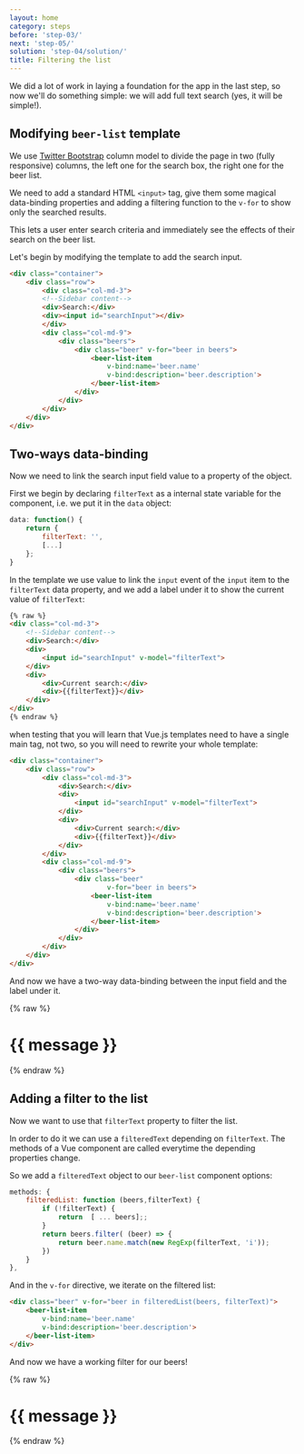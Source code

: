 ```yaml
---
layout: home
category: steps
before: 'step-03/'
next: 'step-05/'
solution: 'step-04/solution/'
title: Filtering the list
---
```


We did a lot of work in laying a foundation for the app in the last step, so now we'll do something simple: we will add full text search (yes, it will be simple!).


## Modifying `beer-list` template

We use [Twitter Bootstrap](http://getbootstrap.com) column model to divide the page in two (fully responsive) columns, the left one for the search box, the right one for the beer list.

We need to add a standard HTML `<input>` tag, give them some magical data-binding properties and adding a filtering function to the `v-for` to show only the searched results.

This lets a user enter search criteria and immediately see the effects of their search on the beer list.  

Let's begin by modifying the template to add the search input.

```html
<div class="container">
    <div class="row">
        <div class="col-md-3">
        <!--Sidebar content-->
        <div>Search:</div> 
        <div><input id="searchInput"></div>
        </div>
        <div class="col-md-9">
            <div class="beers">
                <div class="beer" v-for="beer in beers">
                    <beer-list-item 
                        v-bind:name='beer.name'
                        v-bind:description='beer.description'>
                    </beer-list-item>
                </div>
            </div>
        </div>
    </div>
</div>  
```


## Two-ways data-binding

Now we need to link the search input field value to a property of the object.

First we begin by declaring `filterText` as a internal state variable for the component, i.e. we put it in the `data` object:

```javascript
data: function() {
    return { 
        filterText: '',   
        [...]
    };
}
```

In the template we use value to link the `input` event of the `input` item to the `filterText` data property, and we add a label under it to show the current value of `filterText`:

```html
{% raw %}
<div class="col-md-3">
    <!--Sidebar content-->
    <div>Search:</div> 
    <div>
        <input id="searchInput" v-model="filterText">
    </div>    
    <div>
        <div>Current search:</div>
        <div>{{filterText}}</div>
    </div>
</div>
{% endraw %}
```

when testing that you will learn that Vue.js templates need to have a single main tag, not two, so you will need to rewrite your whole template:

```html
<div class="container">
    <div class="row">
        <div class="col-md-3">
            <div>Search:</div> 
            <div>
                <input id="searchInput" v-model="filterText">
            </div>
            <div>
                <div>Current search:</div>
                <div>{{filterText}}</div>
            </div>
        </div>
        <div class="col-md-9">
            <div class="beers">
                <div class="beer" 
                        v-for="beer in beers">
                    <beer-list-item 
                        v-bind:name='beer.name'
                        v-bind:description='beer.description'>
                    </beer-list-item>
                </div>
            </div>
        </div>
    </div>
</div> 
```

And now we have a two-way data-binding between the input field and the label under it.

{% raw %}


<div class="container demo">
    <div id='app-04_01'>
        <h1>{{ message }}</h1>
        <beer-list></beer-list>
    </div>
</div>
    
<script>
    if (!window.VueBeers) {
    window.VueBeers = {};
}

window.VueBeers.beerList04_01 = {
    data: function() {
        return { 
            filterText: '',   
            beers:[
                {
                    alcohol: 8.5,
                    name: "Affligem Tripel",
                    description: "The king of the abbey beers. It is amber-gold and pours with a deep head and original aroma, delivering a complex, full bodied flavour. Pure enjoyment! Secondary fermentation in the bottle."
                },
                {
                    alcohol: 9.2,
                    name: "Rochefort 8",
                    description: "A dry but rich flavoured beer with complex fruity and spicy flavours."
                },
                {
                    alcohol: 7,
                    name: "Chimay Rouge",
                    description: "This Trappist beer possesses a beautiful coppery colour that makes it particularly attractive. Topped with a creamy head, it gives off a slight fruity apricot smell from the fermentation. The aroma felt in the mouth is a balance confirming the fruit nuances revealed to the sense of smell. This traditional Belgian beer is best savoured at cellar temperature "
                }
            ],        
        };
    },
    template: `
    <div class="container">
        <div class="row">
            <div class="sidebar col-md-3">
                <div>Search:</div> 
                <div>
                    <input id="searchInput" v-model="filterText">
                </div>
                <div>
                    <div>Current search:</div>
                    <div>{{filterText}}</div>
                </div>
            </div>
            <div class="col-md-9">
                <div class="beers">
                    <div class="beer" v-for="beer in beers">
                        <beer-list-item 
                            v-bind:name='beer.name'
                            v-bind:description='beer.description'>
                        </beer-list-item>
                    </div>
                </div>
            </div>
        </div>
    </div> 
    `,
};

window.VueBeers.beerListItem04_01 = {
    data: function() {
        return {   
        };
    },
    props: [ 'name', 'description' ],
    template: `
    <div class="beer">
        <span>{{ name }}</span>
        <p>{{ description }}.</p>
    </div>
    `,
};


Vue.component('beer-list', VueBeers.beerList04_01);
Vue.component('beer-list-item', VueBeers.beerListItem04_01);
var app = new Vue({
    el: '#app-04_01',
    data: {
        message: 'Vue Beers',
    }
});

</script>

<style>
    #searchInput {
        max-width: 100%;
        width: 100%;
    }
    .sidebar {
        margin-bottom: 2rem;
    }
    .container {
        max-width: 100%;
    }
</style>
{% endraw %}


## Adding a filter to the list

Now we want to use that `filterText` property to filter the list. 

In order to do it we can use a `filteredText` depending on `filterText`. The methods of a Vue component are called everytime the depending properties change. 

So we add a `filteredText` object to our `beer-list` component options:

```javascript
methods: {
    filteredList: function (beers,filterText) {
        if (!filterText) {
            return  [ ... beers];;
        }
        return beers.filter( (beer) => {
            return beer.name.match(new RegExp(filterText, 'i'));
        })
    }
},
```

And in the `v-for` directive, we iterate on the filtered list:

```html
<div class="beer" v-for="beer in filteredList(beers, filterText)">
    <beer-list-item 
        v-bind:name='beer.name'
        v-bind:description='beer.description'>
    </beer-list-item>
</div>
```

And now we have a working filter for our beers!

{% raw %}


<div class="container demo">
    <div id='app-04_02'>
        <h1>{{ message }}</h1>
        <beer-list></beer-list>
    </div>
</div>
    
<script>
    if (!window.VueBeers) {
    window.VueBeers = {};
}

window.VueBeers.beerList04_02 = {
    data: function() {
        return { 
            filterText: '',   
            beers:[
                {
                    alcohol: 8.5,
                    name: "Affligem Tripel",
                    description: "The king of the abbey beers. It is amber-gold and pours with a deep head and original aroma, delivering a complex, full bodied flavour. Pure enjoyment! Secondary fermentation in the bottle."
                },
                {
                    alcohol: 9.2,
                    name: "Rochefort 8",
                    description: "A dry but rich flavoured beer with complex fruity and spicy flavours."
                },
                {
                    alcohol: 7,
                    name: "Chimay Rouge",
                    description: "This Trappist beer possesses a beautiful coppery colour that makes it particularly attractive. Topped with a creamy head, it gives off a slight fruity apricot smell from the fermentation. The aroma felt in the mouth is a balance confirming the fruit nuances revealed to the sense of smell. This traditional Belgian beer is best savoured at cellar temperature "
                }
            ],        
        };
    },  
    methods: {
        filteredList: function (beers, filterText) {
            if (!filterText) {
                return [ ... beers];
            }
            return beers.filter( (beer) => {
                return beer.name.match(new RegExp(filterText, 'i'));
            })
        }
    },
    template: `
    <div class="container">
        <div class="row">
            <div class="sidebar col-md-3">
                <div>Search:</div> 
                <div>
                    <input id="searchInput04_02" v-model="filterText">
                </div>
                <div>
                    <div>Current search:</div>
                    <div>{{filterText}}</div>
                </div>
            </div>
            <div class="col-md-9">
                <div class="beers">
                    <div class="beer" 
                            v-for="beer in filteredList(beers,filterText)">
                        <beer-list-item 
                            v-bind:name='beer.name'
                            v-bind:description='beer.description'>
                        </beer-list-item>
                    </div>
                </div>
            </div>
        </div>
    </div> 
    `,
};

window.VueBeers.beerListItem04_02 = {
    data: function() {
        return {   
        };
    },
    props: [ 'name', 'description' ],
    template: `
    <div class="beer">
        <span>{{ name }}</span>
        <p>{{ description }}.</p>
    </div>
    `,
};


Vue.component('beer-list', VueBeers.beerList04_02);
Vue.component('beer-list-item', VueBeers.beerListItem04_02);
var app = new Vue({
    el: '#app-04_02',
    data: {
        message: 'Vue Beers',
    }
});

</script>

<style>
    #searchInput04_02 {
        max-width: 100%;
        width: 100%;
    }
    .sidebar {
        margin-bottom: 2rem;
    }
    .container {
        max-width: 100%;
    }
</style>
{% endraw %}